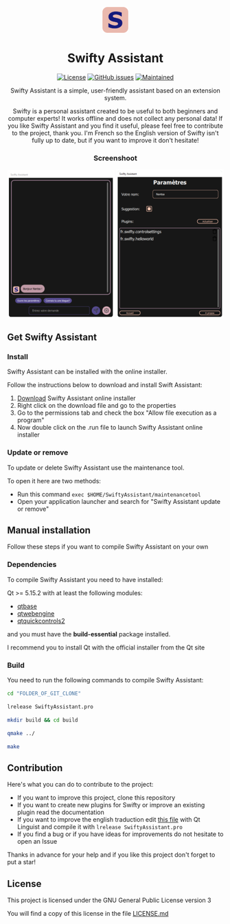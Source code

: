 <div align="center">

<img src="src/res/assistantIcon.png" width="60">

# Swifty Assistant

[![License](https://img.shields.io/badge/license-GPLv3.0-blue.svg)](https://www.gnu.org/licenses/gpl-3.0.html) [![GitHub issues](https://img.shields.io/github/issues/Swiftapp-hub/Swifty-Assistant.svg)](https://github.com/Swiftapp-hub/Swifty-Assistant/issues) [![Maintained](https://img.shields.io/maintenance/yes/2022.svg)](https://github.com/Swiftapp-hub/Swifty-Assistant/commits/master)

Swifty Assistant is a simple, user-friendly assistant based on an extension system.

Swifty is a personal assistant created to be useful to both beginners and computer experts!
It works offline and does not collect any personal data!
If you like Swifty Assistant and you find it useful, please feel free to contribute to the project, thank you.
I'm French so the English version of Swifty isn't fully up to date, but if you want to improve it don't hesitate!

### Screenshoot

<img src="screenshot/swifty.png" alt="Capture Swifty Assistant" width="250" /> <img src="screenshot/swifty1.png" alt="Capture Swifty Assistant" width="250" /> 

</div>

## Get Swifty Assistant

### Install

Swifty Assistant can be installed with the online installer.

Follow the instructions below to download and install Swift Assistant:

1. [Download](https://github.com/Swiftapp-hub/Swifty-Assistant/releases/) Swifty Assistant online installer
2. Right click on the download file and go to the properties
3. Go to the permissions tab and check the box "Allow file execution as a program"
4. Now double click on the .run file to launch Swifty Assistant online installer

### Update or remove

To update or delete Swifty Assistant use the maintenance tool.

To open it here are two methods:

*   Run this command `exec $HOME/SwiftyAssistant/maintenancetool`
*   Open your application launcher and search for "Swifty Assistant update or remove"

## Manual installation

Follow these steps if you want to compile Swifty Assistant on your own

### Dependencies

To compile Swifty Assistant you need to have installed:

Qt >= 5.15.2 with at least the following modules:

* [qtbase](http://code.qt.io/cgit/qt/qtbase.git)
* [qtwebengine](https://code.qt.io/cgit/qt/qtwebengine.git)
* [qtquickcontrols2](https://code.qt.io/cgit/qt/qtquickcontrols2.git)

and you must have the **build-essential** package installed.

I recommend you to install Qt with the official installer from the Qt site

### Build

You need to run the following commands to compile Swifty Assistant:

```bash
cd "FOLDER_OF_GIT_CLONE"
```

```bash
lrelease SwiftyAssistant.pro
```

```bash
mkdir build && cd build
```

```bash
qmake ../
```

```bash
make
```

## Contribution

Here's what you can do to contribute to the project:

* If you want to improve this project, clone this repository
* If you want to create new plugins for Swifty or improve an existing plugin read the documentation
* If you want to improve the english traduction edit [this file](https://github.com/Swiftapp-hub/Swifty-Assistant/blob/master/ts/swiftyassistant_en.ts) with Qt Linguist and compile it with `lrelease SwiftyAssistant.pro`
* If you find a bug or if you have ideas for improvements do not hesitate to open an Issue

Thanks in advance for your help and if you like this project don't forget to put a star!

## License

This project is licensed under the GNU General Public License version 3

You will find a copy of this license in the file [LICENSE.md](https://github.com/Swiftapp-hub/Swifty-Assistant/blob/master/LICENSE.md)
